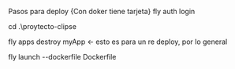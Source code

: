 Pasos para deploy {Con doker tiene tarjeta}
fly auth login

cd .\proytecto-clipse

fly apps destroy myApp <- esto es para un re deploy, por lo general

fly launch --dockerfile Dockerfile